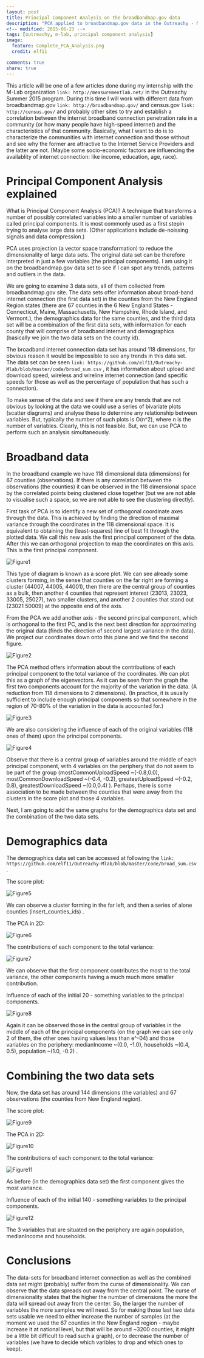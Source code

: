 ```yaml
---
layout: post
title: Principal Component Analysis on the broadbandmap.gov data
description: "PCA applied to broadbandmap.gov data in the Outreachy - M-lab project"
<!-- modified: 2015-06-23 -->
tags: [outreachy, m-lab, principal component analysis]
image:
  feature: Complete_PCA_Analysis.png
  credit: elf11

comments: true
share: true
---
```


This article will be one of a few articles done during my internship with the M-Lab organization `link: http://measurementlab.net/` in the Outreachy Summer 2015 program. During this time I will work with different data from broadbandmap.gov `link: http://broadbandmap.gov/` and census.gov `link: http://census.gov/` and probably other sites to try and establish a correlation between the internet broadband connection penetration rate in a community (or how many people have high-speed internet) and the characteristics of that community. Basically, what I want to do is to characterize the communities with internet connection and those without and see why the former are attractive to the Internet Service Providers and the latter are not. (Maybe some socio-economic factors are influencing the availablity of internet connection: like income, education, age, race).

# Principal Component Analysis explained

What is Principal Component Analysis (PCA)? A technique that transforms a number of possibly correlated variables into a smaller number of variables called principal components. It is most commonly used as a first stepin trying to analyse large data sets. (Other applications include de-noissing signals and data compression.) 

PCA uses projection (a vector space transformation) to reduce the dimensionality of large data sets. The original data set can be therefore interpreted in just a few variables (the principal components). I am using it on the broadbandmap.gov data set to see if I can spot any trends, patterns and outliers in the data.

We are going to examine 3 data sets, all of them collected from broadbandmap.gov site. The data sets offer information about broad-band internet connection (the first data set) in the counties from the New England Region states (there are 67 counties in the 6 New England States - Connecticut, Maine, Massachusetts, New Hampshire, Rhode Island, and Vermont.), the demographics data for the same counties, and the third data set will be a combination of the first data sets, with information for each county that will comprise of broadband internet and demographics (basically we join the two data sets on the county id).

The broadband internet connection data set has around 118 dimensions, for obvious reason it would be impossible to see any trends in this data set. The data set can be seen `link: https://github.com/elf11/Outreachy-Mlab/blob/master/code/broad_sum.csv` , it has information about upload and download speed, wireless and wireline internet connection (and specific speeds for those as well as the percentage of population that has such a connection).

To make sense of the data and see if there are any trends that are not obvious by looking at the data we could use a series of bivariate plots (scatter diagrams) and analyse these to determine any relationship between variables. But, typically the number of such plots is O(n^2), where n is the number of variables. Clearly, this is not feasible. But, we can use PCA to perform such an analysis simultaneously.

# Broadband data

In the broadband example we have 118 dimensional data (dimensions) for 67 counties (observations). If there is any correlation between the observations (the counties) it can be observed in the 118 dimensional space by the correlated points being clustered close together (but we are not able to visualise such a space, so we are not able to see the clustering directly). 

First task of PCA is to identify a new set of orthogonal coordinate axes through the data. This is achieved by finding the direction of maximal variance through the coordinates in the 118 dimensional space. It is equivalent to obtaining the (least-squares) line of best fit through the plotted data. We call this new axis the first principal component of the data. After this we can orthogonal projection to map the coordinates on this axis. This is the first principal component.

<div style="align: center;"><img src="/images/Broadband_PC1_Analysis.png" alt="Figure1"></div>

This type of diagram is known as a score plot. We can see already some clusters forming, in the sense that counties on the far right are forming a cluster (44007, 44005, 44001), then there are the central group of counties as a bulk, then another 4 counties that represent interest (23013, 23023, 33005, 25027), two smaller clusters, and another 2 counties that stand out (23021 50009) at the opposite end of the axis. 

From the PCA we add another axis - the second principal component, which is orthogonal to the first PC, and is the next best direction for approximating the original data (finds the direction of second largest variance in the data). We project our coordinates down onto this plane and we find the second figure.

<div style="align: center;"><img src="/images/Broadband_PCA_Analysis.png" alt="Figure2"></div>

The PCA method offers information about the contributions of each principal component to the total variance of the coordinates. We can plot this as a graph of the eigenvectors. As it can be seen from the graph the first two components account for the majority of the variation in the data. (A reduction from 118 dimensions to 2 dimensions). (In practice, it is usually sufficient to include enough principal components so that somewhere in the region of 70-80% of the variation in the data is accounted for.)

<div style="align: center;"><img src="/images/Broadband_EigenSpectrum.png" alt="Figure3"></div>

We are also considering the influence of each of the original variables (118 ones of them) upon the principal components.

<div style="align: center;"><img src="/images/Broadband_PCA_Load_Alternative.png" alt="Figure4"></div>

Observe that there is a central group of variables around the middle of each principal component, with 4 variables on the periphery that do not seem to be part of the group (mostCommonUploadSpeed ~(-0.8,0.0), mostCommonDownloadSpeed ~(-0.4, -0.2), greatestUploadSpeed ~(-0.2, 0.8), greatestDownloadSpeed ~(0.0,0.4) ). Perhaps, there is some association to be made between the counties that were away from the clusters in the score plot and those 4 variables.

Next, I am going to add the same graphs for the demographics data set and the combination of the two data sets.

# Demographics data

The demographics data set can be accessed at following the `link: https://github.com/elf11/Outreachy-Mlab/blob/master/code/broad_sum.csv` .

The score plot:

<div style="align: center;"><img src="/images/Demographics_PC1_Analysis.png" alt="Figure5"></div>

We can observe a cluster forming in the far left, and then a series of alone counties (insert_counties_ids) .

The PCA in 2D:

<div style="align: center;"><img src="/images/Demographics_PCA_Analysis.png" alt="Figure6"></div>

The contributions of each component to the total variance:

<div style="align: center;"><img src="/images/Demographics_EigenSpectrum.png" alt="Figure7"></div>

We can observe that the first component contributes the most to the total variance, the other components having a much much more smaller contribution.

Influence of each of the initial 20 - something variables to the principal components.

<div style="align: center;"><img src="/images/Demographics_PCA_Load_Alternative.png" alt="Figure8"></div>

Again it can be observed those in the central group of variables in the middle of each of the principal components (on the graph we can see only 2 of them, the other ones having values less than e^-04) and those variables on the periphery: medianIncome ~(0.0, -1.0), households ~(0.4, 0.5), population ~(1.0, -0.2) .

# Combining the two data sets

Now, the data set has around 144 dimensions (the variables) and 67 observations (the counties from New England region).

The score plot:

<div style="align: center;"><img src="/images/Complete_PC1_Analysis.png" alt="Figure9"></div>

The PCA in 2D:

<div style="align: center;"><img src="/images/Complete_PCA_Analysis.png" alt="Figure10"></div>

The contributions of each component to the total variance:

<div style="align: center;"><img src="/images/Complete_EigenSpectrum.png" alt="Figure11"></div>

As before (in the demographics data set) the first component gives the most variance.

Influence of each of the initial 140 - something variables to the principal components.

<div style="align: center;"><img src="/images/Complete_PCA_Load_Alternative.png" alt="Figure12"></div>

The 3 variables that are situated on the periphery are again population, medianIncome and households.

# Conclusions

The data-sets for broadband internet connection as well as the combined data set might (probably) suffer from the curse of dimensionality. We can observe that the data spreads out away from the central point. The curse of dimensionality states that the higher the number of dimensions the more the data will spread out away from the center. So, the larger the number of variables the more samples we will need. So for making those last two data sets usable we need to either increase the number of samples (at the moment we used the 67 counties in the New England region - maybe increase it at national level, but that will be around ~3200 counties, it might be a little bit difficult to read such a graph), or to decrease the number of variables (we have to decide which varibles to drop and which ones to keep).

